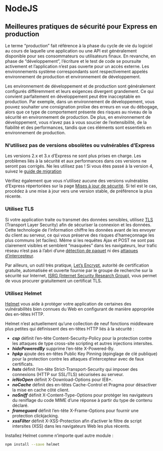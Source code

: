 # NodeJS

## Meilleures pratiques de sécurité pour Express en production

Le terme “production” fait référence à la phase du cycle de vie du logiciel au cours de laquelle une application ou une API est généralement disponible pour ses consommateurs ou utilisateurs finaux. En revanche, en phase de “développement”, l’écriture et le test de code se poursuite activement et l’application n’est pas ouverte pour un accès externe. Les environnements système correspondants sont respectivement appelés environnement de production et environnement de développement.

Les environnement de développement et de production sont généralement configurés différemment et leurs exigences divergent grandement. Ce qui convient parfaitement en développement peut être inacceptable en production. Par exemple, dans un environnement de développement, vous pouvez souhaiter une consignation prolixe des erreurs en vue du débogage, alors que ce type de comportement présente des risques au niveau de la sécurité en environnement de production. De plus, en environnement de développement, vous n’avez pas à vous soucier de l’extensibilité, de la fiabilité et des performances, tandis que ces éléments sont essentiels en environnement de production.

### N’utilisez pas de versions obsolètes ou vulnérables d’Express

Les versions 2.x et 3.x d’Express ne sont plus prises en charge. Les problèmes liés à la sécurité et aux performances dans ces versions ne seront pas corrigés. Ne les utilisez pas ! Si vous êtes passé à la version 4, suivez le [guide de migration](http://expressjs.com/fr/guide/migrating-4.html)

Vérifiez également que vous n’utilisez aucune des versions vulnérables d’Express répertoriées sur la page [Mises à jour de sécurité](http://expressjs.com/fr/advanced/security-updates.html). Si tel est le cas, procédez à une mise à jour vers une version stable, de préférence la plus récente.

### Utilisez TLS

Si votre application traite ou transmet des données sensibles, utilisez [TLS](https://en.wikipedia.org/wiki/Transport_Layer_Security) (Transport Layer Security) afin de sécuriser la connexion et les données. Cette technologie de l’information chiffre les données avant de les envoyer du client au serveur, ce qui vous préserve des risques d’hameçonnage les plus communs (et faciles). Même si les requêtes Ajax et POST ne sont pas clairement visibles et semblent “masquées” dans les navigateurs, leur trafic réseau n’est pas à l’abri d’une [détection de paquet](https://en.wikipedia.org/wiki/Packet_analyzer) ni des [attaques d’intercepteur](https://en.wikipedia.org/wiki/Man-in-the-middle_attack).

Par ailleurs, un outil très pratique, [Let’s Encrypt](https://letsencrypt.org/about/), autorité de certification gratuite, automatisée et ouverte fournie par le groupe de recherche sur la sécurité sur Internet, [ISRG (Internet Security Research Group)](https://letsencrypt.org/isrg/), vous permet de vous procurer gratuitement un certificat TLS.

### Utilisez Helmet

[Helmet](https://www.npmjs.com/package/helmet) vous aide à protéger votre application de certaines des vulnérabilités bien connues du Web en configurant de manière appropriée des en-têtes HTTP.

Helmet n’est actuellement qu’une collection de neuf fonctions middleware plus petites qui définissent des en-têtes HTTP liés à la sécurité :

* ___csp___ définit l’en-tête Content-Security-Policy pour la protection contre les attaques de type cross-site scripting et autres injections intersites.
* ___hidePoweredBy___ supprime l’en-tête X-Powered-By.
* ___hpkp___ ajoute des en-têtes Public Key Pinning (épinglage de clé publique) pour la protection contre les attaques d’intercepteur avec de faux certificats.
* ___hsts___ définit l’en-tête Strict-Transport-Security qui imposer des connexions (HTTP sur SSL/TLS) sécurisées au serveur.
* ___ieNoOpen___ définit X-Download-Options pour IE8+.
* ___noCache___ définit des en-têtes Cache-Control et Pragma pour désactiver la mise en cache côté client.
* ___noSniff___ définit X-Content-Type-Options pour protéger les navigateurs du reniflage du code MIME d’une réponse à partir du type de contenu déclaré.
* ___frameguard___ définit l’en-tête X-Frame-Options pour fournir une protection clickjacking.
* ___xssFilter___ définit X-XSS-Protection afin d’activer le filtre de script intersites (XSS) dans les navigateurs Web les plus récents.

Installez Helmet comme n’importe quel autre module :
```Bash
npm install --save helmet
```
